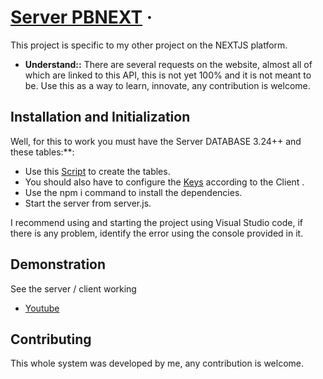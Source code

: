 # [Server PBNEXT](https://www.facebook.com/) &middot;

This project is specific to my other project on the NEXTJS platform.

* **Understand::** There are several requests on the website, almost all of which are linked to this API, this is not yet 100% and it is not meant to be.
Use this as a way to learn, innovate, any contribution is welcome.


## Installation and Initialization

Well, for this to work you must have the Server DATABASE 3.24++ and these tables:**:

* Use this [Script](https://github.com/skillerm/server-pbnext/blob/main/more/script.sql) to create the tables.
* You should also have to configure the [Keys](https://github.com/skillerm/server-pbnext/blob/main/.env) according to the Client .
* Use the npm i command to install the dependencies.
* Start the server from server.js.

I recommend using and starting the project using Visual Studio code, if there is any problem, identify the error using the console provided in it.

## Demonstration

See the server / client working



* [Youtube](https://www.youtube.com/channel/UCpdcj-bWKXdt7yC8HtBLaTg)




## Contributing

This whole system was developed by me, any contribution is welcome.
